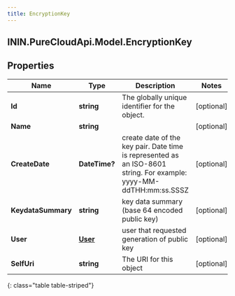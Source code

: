 ```yaml
---
title: EncryptionKey
---
```

## ININ.PureCloudApi.Model.EncryptionKey

## Properties

|Name | Type | Description | Notes|
|------------ | ------------- | ------------- | -------------|
| **Id** | **string** | The globally unique identifier for the object. | [optional] |
| **Name** | **string** |  | [optional] |
| **CreateDate** | **DateTime?** | create date of the key pair. Date time is represented as an ISO-8601 string. For example: yyyy-MM-ddTHH:mm:ss.SSSZ | [optional] |
| **KeydataSummary** | **string** | key data summary (base 64 encoded public key) | [optional] |
| **User** | [**User**](User.html) | user that requested generation of public key | [optional] |
| **SelfUri** | **string** | The URI for this object | [optional] |
{: class="table table-striped"}


